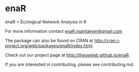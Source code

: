 enaR
====

enaR = Ecological Network Analysis in R

For more information contact enaR.maintainer@gmail.com

The package can also be found on CRAN at http://cran.r-project.org/web/packages/enaR/index.html.

Check out our project page at http://theseelab.github.io/enaR. 

If you are interested in contributing, please see contributing.md.

